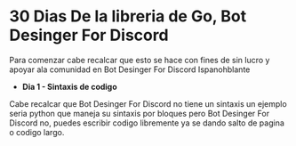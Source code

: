 # 30 Dias De la libreria de Go, Bot Desinger For Discord

Para comenzar cabe recalcar que esto se hace con fines de sin lucro y apoyar ala comunidad en Bot Desinger For Discord Ispanohblante


- **Dia 1 - Sintaxis de codigo**

Cabe recalcar que Bot Desinger For Discord no tiene un sintaxis un ejemplo seria python que maneja su sintaxis por bloques pero Bot Desinger For Discord no, puedes escribir codigo libremente ya se dando salto de pagina o codigo largo.

